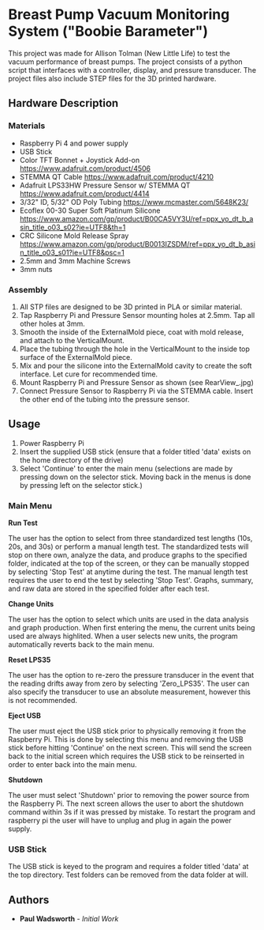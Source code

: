 # Breast Pump Vacuum Monitoring System ("Boobie Barameter")

This project was made for Allison Tolman (New Little Life) to test the vacuum performance of breast pumps. The project consists of a python script that interfaces with a controller, display, and pressure transducer. The project files also include STEP files for the 3D printed hardware.

## Hardware Description

### Materials
- Raspberry Pi 4 and power supply
- USB Stick
- Color TFT Bonnet + Joystick Add-on https://www.adafruit.com/product/4506
- STEMMA QT Cable https://www.adafruit.com/product/4210
- Adafruit LPS33HW Pressure Sensor w/ STEMMA QT https://www.adafruit.com/product/4414
- 3/32" ID, 5/32" OD Poly Tubing https://www.mcmaster.com/5648K23/
- Ecoflex 00-30 Super Soft Platinum Silicone https://www.amazon.com/gp/product/B00CA5VY3U/ref=ppx_yo_dt_b_asin_title_o03_s02?ie=UTF8&th=1
- CRC Silicone Mold Release Spray https://www.amazon.com/gp/product/B0013IZSDM/ref=ppx_yo_dt_b_asin_title_o03_s01?ie=UTF8&psc=1
- 2.5mm and 3mm Machine Screws
- 3mm nuts

### Assembly
1) All STP files are designed to be 3D printed in PLA or similar material.
2) Tap Raspberry Pi and Pressure Sensor mounting holes at 2.5mm. Tap all other holes at 3mm.
3) Smooth the inside of the ExternalMold piece, coat with mold release, and attach to the VerticalMount.
4) Place the tubing through the hole in the VerticalMount to the inside top surface of the ExternalMold piece.
5) Mix and pour the silicone into the ExternalMold cavity to create the soft interface. Let cure for recommended time.
6) Mount Raspberry Pi and Pressure Sensor as shown (see RearView_.jpg)
7) Connect Pressure Sensor to Raspberry Pi via the STEMMA cable. Insert the other end of the tubing into the pressure sensor.

## Usage

1) Power Raspberry Pi  
2) Insert the supplied USB stick (ensure that a folder titled 'data' exists on the home directory of the drive)  
3) Select 'Continue' to enter the main menu (selections are made by pressing down on the selector stick. Moving back in the menus is done by pressing left on the selector stick.)

### Main Menu

**Run Test**

The user has the option to select from three standardized test lengths (10s, 20s, and 30s) or perform a manual length test. The standardized tests will stop on there own, analyze the data, and produce graphs to the specified folder, indicated at the top of the screen, or they can be manually stopped by selecting 'Stop Test' at anytime during the test. The manual length test requires the user to end the test by selecting 'Stop Test'. Graphs, summary, and raw data are stored in the specified folder after each test.

**Change Units**

The user has the option to select which units are used in the data analysis and graph production. When first entering the menu, the current units being used are always highlited. When a user selects new units, the program automatically reverts back to the main menu.  

**Reset LPS35**

The user has the option to re-zero the pressure transducer in the event that the reading drifts away from zero by selecting 'Zero_LPS35'. The user can also specify the transducer to use an absolute measurement, however this is not recommended.  

**Eject USB**

The user must eject the USB stick prior to physically removing it from the Raspberry Pi. This is done by selecting this menu and removing the USB stick before hitting 'Continue' on the next screen. This will send the screen back to the initial screen which requires the USB stick to be reinserted in order to enter back into the main menu.  

**Shutdown**

The user must select 'Shutdown' prior to removing the power source from the Raspberry Pi. The next screen allows the user to abort the shutdown command within 3s if it was pressed by mistake. To restart the program and raspberry pi the user will have to unplug and plug in again the power supply.  

### USB Stick

The USB stick is keyed to the program and requires a folder titled 'data' at the top directory. Test folders can be removed from the data folder at will.

## Authors

* **Paul Wadsworth** - *Initial Work*
